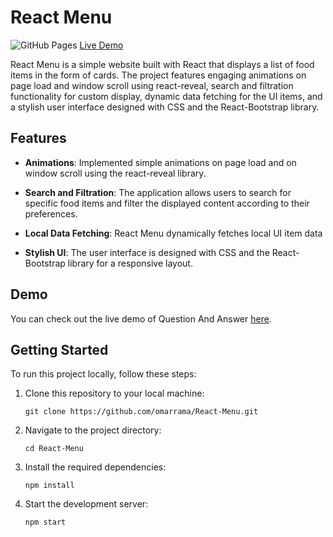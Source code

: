 # React Menu

![GitHub Pages](https://img.shields.io/badge/GitHub%20Pages-Live-brightgreen?logo=github)
[Live Demo](https://omarrama.github.io/React-Menu/)

React Menu is a simple website built with React that displays a list of food items in the form of cards. The project features engaging animations on page load and window scroll using react-reveal, search and filtration functionality for custom display, dynamic data fetching for the UI items, and a stylish user interface designed with CSS and the React-Bootstrap library.

## Features

- **Animations**: Implemented simple animations on page load and on window scroll using the react-reveal library.

- **Search and Filtration**: The application allows users to search for specific food items and filter the displayed content according to their preferences.

- **Local Data Fetching**: React Menu dynamically fetches local UI item data

- **Stylish UI**: The user interface is designed with CSS and the React-Bootstrap library for a responsive layout.

## Demo

You can check out the live demo of Question And Answer [here](https://omarrama.github.io/React-Menu/).

## Getting Started

To run this project locally, follow these steps:

1. Clone this repository to your local machine:
   ```
   git clone https://github.com/omarrama/React-Menu.git
   ```

2. Navigate to the project directory:
   ```
   cd React-Menu
   ```

3. Install the required dependencies:
   ```
   npm install
   ```

3. Start the development server:
   ```
   npm start
   ```